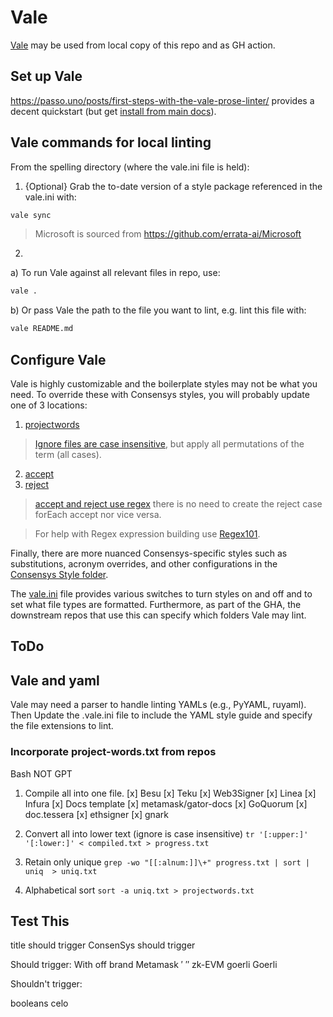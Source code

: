 # Vale

[Vale](https://vale.sh/docs/) may be used from local copy of this repo and as GH action. 

## Set up Vale

https://passo.uno/posts/first-steps-with-the-vale-prose-linter/ provides a decent quickstart (but 
get [install from main docs](https://vale.sh/docs/vale-cli/installation/)).


## Vale commands for local linting

From the spelling directory (where the vale.ini file is held):

1. {Optional} Grab the to-date version of a style package referenced in the vale.ini with:

```bash
vale sync
```

> Microsoft is sourced from https://github.com/errata-ai/Microsoft

2. 

a) To run Vale against all relevant files in repo, use:

```bash
vale .
```

b) Or pass Vale the path to the file you want to lint, e.g. lint this file with:

```bash
vale README.md
```

## Configure Vale

Vale is highly customizable and the boilerplate styles may not be what you need. To override these with Consensys styles, you will probably update one of 3 locations:
1. [projectwords](./styles/config/ignore/Consensys-common/projectwords.txt)
> [Ignore files are case insensitive](https://vale.sh/docs/topics/styles/#ignoring-non-dictionary-words), but apply all permutations of the term (all cases).
2. [accept](./styles/config/vocabularies/Consensys-common/accept.txt)
3. [reject](./styles/config/vocabularies/Consensys-common/reject.txt)
> [accept and reject use regex](https://vale.sh/docs/topics/vocab/) there is no need to create the reject case forEach accept nor vice versa.

> For help with Regex expression building use [Regex101](https://regex101.com).

Finally, there are more nuanced Consensys-specific styles such as substitutions, acronym overrides, and other configurations in the [Consensys Style folder](./styles/Consensys).

The [vale.ini](vale.ini) file provides various switches to turn styles on and off and to set what file types are formatted. Furthermore, as part of the GHA, the downstream repos that use this can specify which folders Vale may lint.

## ToDo

## Vale and yaml

Vale may need a parser to handle linting YAMLs (e.g., PyYAML, ruyaml). Then Update the .vale.ini file to include the YAML style guide and specify the file extensions to lint.
 
### Incorporate project-words.txt from repos

Bash NOT GPT

1. Compile all into one file.
[x] Besu
[x] Teku
[x] Web3Signer
[x] Linea
[x] Infura
[x] Docs template
[x] metamask/gator-docs
[x] GoQuorum
[x] doc.tessera
[x] ethsigner
[x] gnark

2. Convert all into lower text (ignore is case insensitive)
`tr '[:upper:]' '[:lower:]' < compiled.txt > progress.txt  `
3. Retain only unique
`grep -wo "[[:alnum:]]\+" progress.txt | sort | uniq  > uniq.txt`
4. Alphabetical sort
`sort -a uniq.txt > projectwords.txt`

## Test This

title should trigger
ConsenSys should trigger

Should trigger:
With off brand Metamask 
  ′
  ″
zk-EVM
goerli
Goerli

Shouldn't trigger:

booleans
celo


